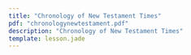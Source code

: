 ```yaml
---
title: "Chronology of New Testament Times"
pdf: "chronologynewtestament.pdf"
description: "Chronology of New Testament Times"
template: lesson.jade
---
```

